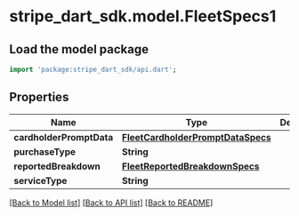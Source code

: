 # stripe_dart_sdk.model.FleetSpecs1

## Load the model package
```dart
import 'package:stripe_dart_sdk/api.dart';
```

## Properties
Name | Type | Description | Notes
------------ | ------------- | ------------- | -------------
**cardholderPromptData** | [**FleetCardholderPromptDataSpecs**](FleetCardholderPromptDataSpecs.md) |  | [optional] 
**purchaseType** | **String** |  | [optional] 
**reportedBreakdown** | [**FleetReportedBreakdownSpecs**](FleetReportedBreakdownSpecs.md) |  | [optional] 
**serviceType** | **String** |  | [optional] 

[[Back to Model list]](../README.md#documentation-for-models) [[Back to API list]](../README.md#documentation-for-api-endpoints) [[Back to README]](../README.md)


